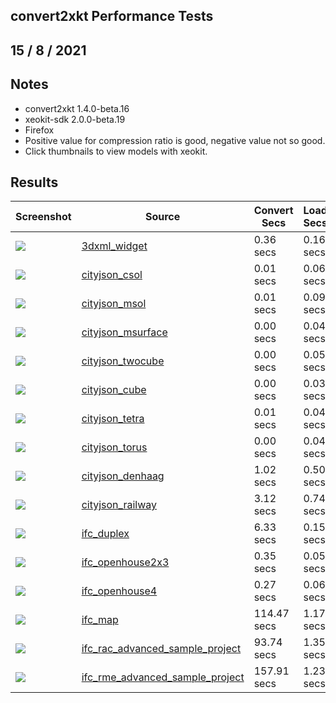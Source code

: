 ## convert2xkt Performance Tests


15 / 8 / 2021
---
## Notes


* convert2xkt 1.4.0-beta.16
* xeokit-sdk 2.0.0-beta.19
* Firefox
* Positive value for compression ratio is good, negative value not so good.
* Click thumbnails to view models with xeokit.


## Results


| Screenshot | Source | Convert Secs | Load Secs | FPS | Objects | Triangles | Vertices | Source kB | XKT kB | Compression |
| --- | --- | --- | --- | --- | --- | --- | --- | --- | --- | --- |
| [![](https://xeokit.github.io/xeokit-convert/assets/models/xkt/3dxml_widget/screenshot/screenshot.png)](https://xeokit.github.io/xeokit-convert/demos/demoXKT.html?xktSrc=.././assets/models/xkt/3dxml_widget/model.xkt) | [3dxml_widget](https://xeokit.github.io/xeokit-convert/demos/demoXKT.html?xktSrc=.././assets/models/xkt/3dxml_widget/model.xkt) | 0.36 secs | 0.16 secs | 58 FPS | 306 | 10464 | 13686 | 123.78 Kb | 62.80 Kb | 1.97 |
| [![](https://xeokit.github.io/xeokit-convert/assets/models/xkt/cityjson_csol/screenshot/screenshot.png)](https://xeokit.github.io/xeokit-convert/demos/demoXKT.html?xktSrc=.././assets/models/xkt/cityjson_csol/model.xkt) | [cityjson_csol](https://xeokit.github.io/xeokit-convert/demos/demoXKT.html?xktSrc=.././assets/models/xkt/cityjson_csol/model.xkt) | 0.01 secs | 0.06 secs | 60 FPS | 1 | 24 | 12 | 5.26 Kb | 0.74 Kb | 7.11 |
| [![](https://xeokit.github.io/xeokit-convert/assets/models/xkt/cityjson_msol/screenshot/screenshot.png)](https://xeokit.github.io/xeokit-convert/demos/demoXKT.html?xktSrc=.././assets/models/xkt/cityjson_msol/model.xkt) | [cityjson_msol](https://xeokit.github.io/xeokit-convert/demos/demoXKT.html?xktSrc=.././assets/models/xkt/cityjson_msol/model.xkt) | 0.01 secs | 0.09 secs | 60 FPS | 1 | 24 | 16 | 5.54 Kb | 0.74 Kb | 7.48 |
| [![](https://xeokit.github.io/xeokit-convert/assets/models/xkt/cityjson_msurface/screenshot/screenshot.png)](https://xeokit.github.io/xeokit-convert/demos/demoXKT.html?xktSrc=.././assets/models/xkt/cityjson_msurface/model.xkt) | [cityjson_msurface](https://xeokit.github.io/xeokit-convert/demos/demoXKT.html?xktSrc=.././assets/models/xkt/cityjson_msurface/model.xkt) | 0.00 secs | 0.04 secs | 60 FPS | 1 | 10 | 8 | 2.46 Kb | 0.68 Kb | 3.62 |
| [![](https://xeokit.github.io/xeokit-convert/assets/models/xkt/cityjson_twocube/screenshot/screenshot.png)](https://xeokit.github.io/xeokit-convert/demos/demoXKT.html?xktSrc=.././assets/models/xkt/cityjson_twocube/model.xkt) | [cityjson_twocube](https://xeokit.github.io/xeokit-convert/demos/demoXKT.html?xktSrc=.././assets/models/xkt/cityjson_twocube/model.xkt) | 0.00 secs | 0.05 secs | 60 FPS | 1 | 24 | 16 | 4.90 Kb | 0.71 Kb | 6.91 |
| [![](https://xeokit.github.io/xeokit-convert/assets/models/xkt/cityjson_cube/screenshot/screenshot.png)](https://xeokit.github.io/xeokit-convert/demos/demoXKT.html?xktSrc=.././assets/models/xkt/cityjson_cube/model.xkt) | [cityjson_cube](https://xeokit.github.io/xeokit-convert/demos/demoXKT.html?xktSrc=.././assets/models/xkt/cityjson_cube/model.xkt) | 0.00 secs | 0.03 secs | 60 FPS | 1 | 12 | 8 | 1.76 Kb | 0.68 Kb | 2.59 |
| [![](https://xeokit.github.io/xeokit-convert/assets/models/xkt/cityjson_tetra/screenshot/screenshot.png)](https://xeokit.github.io/xeokit-convert/demos/demoXKT.html?xktSrc=.././assets/models/xkt/cityjson_tetra/model.xkt) | [cityjson_tetra](https://xeokit.github.io/xeokit-convert/demos/demoXKT.html?xktSrc=.././assets/models/xkt/cityjson_tetra/model.xkt) | 0.01 secs | 0.04 secs | 60 FPS | 1 | 4 | 4 | 1.69 Kb | 0.62 Kb | 2.70 |
| [![](https://xeokit.github.io/xeokit-convert/assets/models/xkt/cityjson_torus/screenshot/screenshot.png)](https://xeokit.github.io/xeokit-convert/demos/demoXKT.html?xktSrc=.././assets/models/xkt/cityjson_torus/model.xkt) | [cityjson_torus](https://xeokit.github.io/xeokit-convert/demos/demoXKT.html?xktSrc=.././assets/models/xkt/cityjson_torus/model.xkt) | 0.00 secs | 0.04 secs | 60 FPS | 1 | 18 | 14 | 4.35 Kb | 0.73 Kb | 5.97 |
| [![](https://xeokit.github.io/xeokit-convert/assets/models/xkt/cityjson_denhaag/screenshot/screenshot.png)](https://xeokit.github.io/xeokit-convert/demos/demoXKT.html?xktSrc=.././assets/models/xkt/cityjson_denhaag/model.xkt) | [cityjson_denhaag](https://xeokit.github.io/xeokit-convert/demos/demoXKT.html?xktSrc=.././assets/models/xkt/cityjson_denhaag/model.xkt) | 1.02 secs | 0.50 secs | 60 FPS | 1991 | 41197 | 71069 | 3153.55 Kb | 399.54 Kb | 7.89 |
| [![](https://xeokit.github.io/xeokit-convert/assets/models/xkt/cityjson_railway/screenshot/screenshot.png)](https://xeokit.github.io/xeokit-convert/demos/demoXKT.html?xktSrc=.././assets/models/xkt/cityjson_railway/model.xkt) | [cityjson_railway](https://xeokit.github.io/xeokit-convert/demos/demoXKT.html?xktSrc=.././assets/models/xkt/cityjson_railway/model.xkt) | 3.12 secs | 0.74 secs | 60 FPS | 120 | 113537 | 170281 | 4521.41 Kb | 878.99 Kb | 5.14 |
| [![](https://xeokit.github.io/xeokit-convert/assets/models/xkt/ifc_duplex/screenshot/screenshot.png)](https://xeokit.github.io/xeokit-convert/demos/demoXKT.html?xktSrc=.././assets/models/xkt/ifc_duplex/model.xkt) | [ifc_duplex](https://xeokit.github.io/xeokit-convert/demos/demoXKT.html?xktSrc=.././assets/models/xkt/ifc_duplex/model.xkt) | 6.33 secs | 0.15 secs | 60 FPS | 209 | 18642 | 45372 | 2366.05 Kb | 149.22 Kb | 15.86 |
| [![](https://xeokit.github.io/xeokit-convert/assets/models/xkt/ifc_openhouse2x3/screenshot/screenshot.png)](https://xeokit.github.io/xeokit-convert/demos/demoXKT.html?xktSrc=.././assets/models/xkt/ifc_openhouse2x3/model.xkt) | [ifc_openhouse2x3](https://xeokit.github.io/xeokit-convert/demos/demoXKT.html?xktSrc=.././assets/models/xkt/ifc_openhouse2x3/model.xkt) | 0.35 secs | 0.05 secs | 60 FPS | 41 | 395 | 1147 | 112.76 Kb | 4.85 Kb | 23.27 |
| [![](https://xeokit.github.io/xeokit-convert/assets/models/xkt/ifc_openhouse4/screenshot/screenshot.png)](https://xeokit.github.io/xeokit-convert/demos/demoXKT.html?xktSrc=.././assets/models/xkt/ifc_openhouse4/model.xkt) | [ifc_openhouse4](https://xeokit.github.io/xeokit-convert/demos/demoXKT.html?xktSrc=.././assets/models/xkt/ifc_openhouse4/model.xkt) | 0.27 secs | 0.06 secs | 60 FPS | 41 | 395 | 1147 | 113.26 Kb | 4.84 Kb | 23.38 |
| [![](https://xeokit.github.io/xeokit-convert/assets/models/xkt/ifc_map/screenshot/screenshot.png)](https://xeokit.github.io/xeokit-convert/demos/demoXKT.html?xktSrc=.././assets/models/xkt/ifc_map/model.xkt) | [ifc_map](https://xeokit.github.io/xeokit-convert/demos/demoXKT.html?xktSrc=.././assets/models/xkt/ifc_map/model.xkt) | 114.47 secs | 1.17 secs | 30 FPS | 1775 | 169464 | 423072 | 28779.42 Kb | 1424.54 Kb | 20.20 |
| [![](https://xeokit.github.io/xeokit-convert/assets/models/xkt/ifc_rac_advanced_sample_project/screenshot/screenshot.png)](https://xeokit.github.io/xeokit-convert/demos/demoXKT.html?xktSrc=.././assets/models/xkt/ifc_rac_advanced_sample_project/model.xkt) | [ifc_rac_advanced_sample_project](https://xeokit.github.io/xeokit-convert/demos/demoXKT.html?xktSrc=.././assets/models/xkt/ifc_rac_advanced_sample_project/model.xkt) | 93.74 secs | 1.35 secs | 13 FPS | 5563 | 282577 | 742013 | 45316.70 Kb | 2076.81 Kb | 21.82 |
| [![](https://xeokit.github.io/xeokit-convert/assets/models/xkt/ifc_rme_advanced_sample_project/screenshot/screenshot.png)](https://xeokit.github.io/xeokit-convert/demos/demoXKT.html?xktSrc=.././assets/models/xkt/ifc_rme_advanced_sample_project/model.xkt) | [ifc_rme_advanced_sample_project](https://xeokit.github.io/xeokit-convert/demos/demoXKT.html?xktSrc=.././assets/models/xkt/ifc_rme_advanced_sample_project/model.xkt) | 157.91 secs | 1.23 secs | 21 FPS | 6443 | 287292 | 647437 | 35309.94 Kb | 1789.76 Kb | 19.73 |